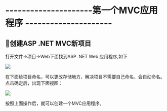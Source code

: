 # ---------------------第一个MVC应用程序 --------------------- #

## :beginner:创建ASP .NET MVC新项目 ##

打开文件->项目->Web下面找到ASP .NET Web 应用程序,如下

![](https://github.com/Lumnca/MVC/blob/master/Images/b1.png)

在下面给项目命名，可以更改存储地方，解决项目不需要自己命名，会自动命名。点击确定后，出现下面视图：

![](https://github.com/Lumnca/MVC/blob/master/Images/b2.png)

按照上面操作后，就可以创建一个MVC应用程序。
